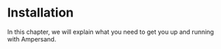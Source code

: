 # Installation

In this chapter, we will explain what you need to get you up and running with Ampersand. 


